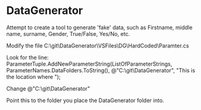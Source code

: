 # DataGenerator
Attempt to create a tool to generate 'fake' data, such as Firstname, middle name, surname, Gender, True/False, Yes/No, etc.


Modify the file C:\git\DataGenerator\VSFiles\DG\HardCoded\Paramter.cs

Look for the line: 
         ParameterTuple.AddNewParameterString(ListOfParameterStrings, ParameterNames.DataFolders.ToString(), @"C:\git\DataGenerator", "This is the location where ");
         
         
   
 Change @"C:\git\DataGenerator"
 
 Point this to the folder you place the DataGenerator folder into.
 
 
      